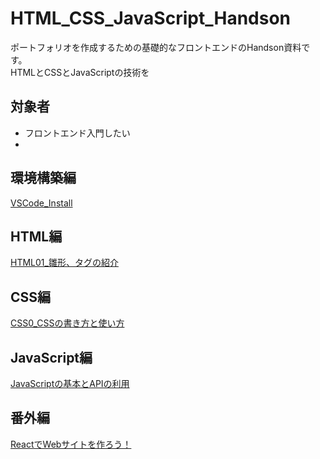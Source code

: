 # HTML_CSS_JavaScript_Handson
ポートフォリオを作成するための基礎的なフロントエンドのHandson資料です。  
HTMLとCSSとJavaScriptの技術を

## 対象者
- フロントエンド入門したい
- 

## 環境構築編
[VSCode_Install](https://github.com/CIST-LT-CLUB/HTML_CSS_JavaScript_Handson/blob/master/VSCode.md)  


## HTML編
 [HTML01_雛形、タグの紹介](https://github.com/CIST-LT-CLUB/HTML_CSS_JavaScript_Handson/blob/master/HTML/html1.md)  
 []()  


## CSS編
[CSS0_CSSの書き方と使い方](https://github.com/CIST-LT-CLUB/HTML_CSS_JavaScript_Handson/blob/master/CSS/css1.md)  



## JavaScript編
[JavaScriptの基本とAPIの利用](https://github.com/CIST-LT-CLUB/HTML_CSS_JavaScript_Handson/blob/master/JavaScript/JavaScript1.md)  



## 番外編
[ReactでWebサイトを作ろう！](a)  



